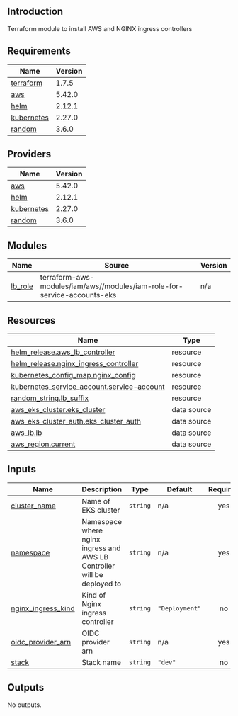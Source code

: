 ## Introduction
Terraform module to install AWS and NGINX ingress controllers

<!-- BEGIN_TF_DOCS -->
## Requirements

| Name | Version |
|------|---------|
| <a name="requirement_terraform"></a> [terraform](#requirement\_terraform) | 1.7.5 |
| <a name="requirement_aws"></a> [aws](#requirement\_aws) | 5.42.0 |
| <a name="requirement_helm"></a> [helm](#requirement\_helm) | 2.12.1 |
| <a name="requirement_kubernetes"></a> [kubernetes](#requirement\_kubernetes) | 2.27.0 |
| <a name="requirement_random"></a> [random](#requirement\_random) | 3.6.0 |

## Providers

| Name | Version |
|------|---------|
| <a name="provider_aws"></a> [aws](#provider\_aws) | 5.42.0 |
| <a name="provider_helm"></a> [helm](#provider\_helm) | 2.12.1 |
| <a name="provider_kubernetes"></a> [kubernetes](#provider\_kubernetes) | 2.27.0 |
| <a name="provider_random"></a> [random](#provider\_random) | 3.6.0 |

## Modules

| Name | Source | Version |
|------|--------|---------|
| <a name="module_lb_role"></a> [lb\_role](#module\_lb\_role) | terraform-aws-modules/iam/aws//modules/iam-role-for-service-accounts-eks | n/a |

## Resources

| Name | Type |
|------|------|
| [helm_release.aws_lb_controller](https://registry.terraform.io/providers/hashicorp/helm/2.12.1/docs/resources/release) | resource |
| [helm_release.nginx_ingress_controller](https://registry.terraform.io/providers/hashicorp/helm/2.12.1/docs/resources/release) | resource |
| [kubernetes_config_map.nginx_config](https://registry.terraform.io/providers/hashicorp/kubernetes/2.27.0/docs/resources/config_map) | resource |
| [kubernetes_service_account.service-account](https://registry.terraform.io/providers/hashicorp/kubernetes/2.27.0/docs/resources/service_account) | resource |
| [random_string.lb_suffix](https://registry.terraform.io/providers/hashicorp/random/3.6.0/docs/resources/string) | resource |
| [aws_eks_cluster.eks_cluster](https://registry.terraform.io/providers/hashicorp/aws/5.42.0/docs/data-sources/eks_cluster) | data source |
| [aws_eks_cluster_auth.eks_cluster_auth](https://registry.terraform.io/providers/hashicorp/aws/5.42.0/docs/data-sources/eks_cluster_auth) | data source |
| [aws_lb.lb](https://registry.terraform.io/providers/hashicorp/aws/5.42.0/docs/data-sources/lb) | data source |
| [aws_region.current](https://registry.terraform.io/providers/hashicorp/aws/5.42.0/docs/data-sources/region) | data source |

## Inputs

| Name | Description | Type | Default | Required |
|------|-------------|------|---------|:--------:|
| <a name="input_cluster_name"></a> [cluster\_name](#input\_cluster\_name) | Name of EKS cluster | `string` | n/a | yes |
| <a name="input_namespace"></a> [namespace](#input\_namespace) | Namespace where nginx ingress and AWS LB Controller will be deployed to | `string` | n/a | yes |
| <a name="input_nginx_ingress_kind"></a> [nginx\_ingress\_kind](#input\_nginx\_ingress\_kind) | Kind of Nginx ingress controller | `string` | `"Deployment"` | no |
| <a name="input_oidc_provider_arn"></a> [oidc\_provider\_arn](#input\_oidc\_provider\_arn) | OIDC provider arn | `string` | n/a | yes |
| <a name="input_stack"></a> [stack](#input\_stack) | Stack name | `string` | `"dev"` | no |

## Outputs

No outputs.
<!-- END_TF_DOCS -->